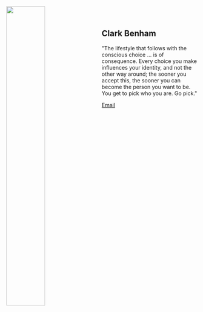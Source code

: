 ---
---

<img width=45% style="float: left; padding-right: 25px; position: relative; top: -30px;" src="/images/I.png">

## Clark Benham
"The lifestyle that follows with the conscious choice ... is of consequence.  Every choice you make influences your identity, and not the other way around; the sooner you accept this, the sooner you can become the person you want to be. You get to pick who you are.  Go pick."


[Email](mailto:$FirstName.$LastName@gmail.com)




